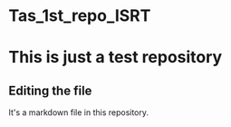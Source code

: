 # Tas_1st_repo_ISRT
# This is just a test repository

## Editing the file

It's a markdown file in this repository.
